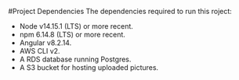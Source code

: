 #Project Dependencies
The dependencies required to run this roject:

* Node v14.15.1 (LTS) or more recent.
* npm 6.14.8 (LTS) or more recent.
* Angular v8.2.14.
* AWS CLI v2.
* A RDS database running Postgres.
* A S3 bucket for hosting uploaded pictures.